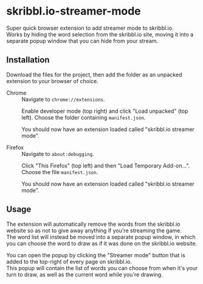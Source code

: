 # skribbl.io-streamer-mode

Super quick browser extension to add streamer mode to skribbl.io.  
Works by hiding the word selection from the skribbl.io site, moving it into a separate popup window that you can hide from your stream.

## Installation

Download the files for the project, then add the folder as an unpacked extension to your browser of choice.

<dl>
  <dt>Chrome</dt>
  <dd>
  Navigate to <code>chrome://extensions</code>.
  
  Enable developer mode (top right) and click "Load unpacked" (top left). Choose the folder containing <code>manifest.json</code>.
  
  You should now have an extension loaded called "skribbl.io streamer mode".
  </dd>
  <dt>Firefox</dt>
  <dd>
  Navigate to <code>about:debugging</code>.
  
  Click "This Firefox" (top left) and then "Load Temporary Add-on...". Choose the file <code>manifest.json</code>.
  
  You should now have an extension loaded called "skribbl.io streamer mode".
  </dd>
</dl>

## Usage

The extension will automatically remove the words from the skribbl.io website so as not to give away anything if you're streaming the game.  
The word list will instead be moved into a separate popup window, in which you can choose the word to draw as if it was done on the skribbl.io website.

You can open the popup by clicking the "Streamer mode" button that is added to the top-right of every page on skribbl.io.  
This popup will contain the list of words you can choose from when it's your turn to draw, as well as the current word while you're drawing.
